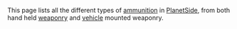 This page lists all the different types of
[ammunition](/ammunition "wikilink") in
[PlanetSide](/PlanetSide "wikilink"), from both hand held
[weaponry](/weapon "wikilink") and [vehicle](/vehicle "wikilink") mounted
weaponry.
